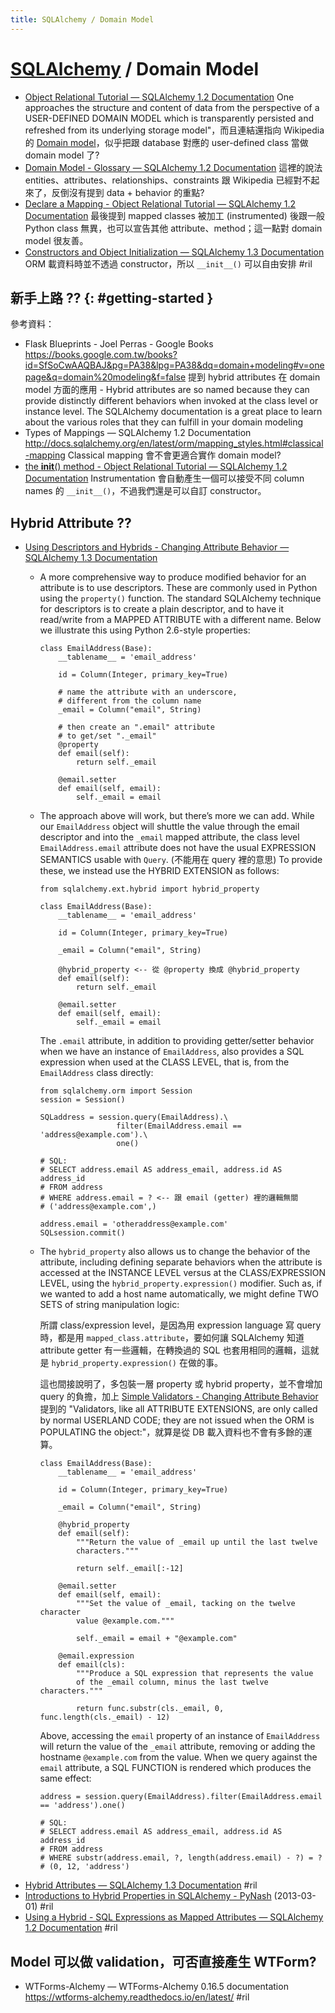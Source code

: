 ```yaml
---
title: SQLAlchemy / Domain Model
---
```

# [SQLAlchemy](sqlalchemy.md) / Domain Model

  - [Object Relational Tutorial — SQLAlchemy 1\.2 Documentation](http://docs.sqlalchemy.org/en/latest/orm/tutorial.html) One approaches the structure and content of data from the perspective of a USER-DEFINED DOMAIN MODEL which is transparently persisted and refreshed from its underlying storage model"，而且連結還指向 Wikipedia 的 [Domain model](https://en.wikipedia.org/wiki/Domain_model)，似乎把跟 database 對應的 user-defined class 當做 domain model 了?
  - [Domain Model - Glossary — SQLAlchemy 1\.2 Documentation](http://docs.sqlalchemy.org/en/latest/glossary.html#term-domain-model) 這裡的說法 entities、attributes、relationships、constraints 跟 Wikipedia 已經對不起來了，反倒沒有提到 data + behavior 的重點?
  - [Declare a Mapping - Object Relational Tutorial — SQLAlchemy 1\.2 Documentation](http://docs.sqlalchemy.org/en/latest/orm/tutorial.html#declare-a-mapping) 最後提到 mapped classes 被加工 (instrumented) 後跟一般 Python class 無異，也可以宣告其他 attribute、method；這一點對 domain model 很友善。
  - [Constructors and Object Initialization — SQLAlchemy 1\.3 Documentation](https://docs.sqlalchemy.org/en/latest/orm/constructors.html) ORM 載資料時並不透過 constructor，所以 `__init__()` 可以自由安排 #ril

## 新手上路 ?? {: #getting-started }

參考資料：

  - Flask Blueprints - Joel Perras - Google Books https://books.google.com.tw/books?id=SfSoCwAAQBAJ&pg=PA38&lpg=PA38&dq=domain+modeling#v=onepage&q=domain%20modeling&f=false 提到 hybrid attributes 在 domain model 方面的應用 - Hybrid attributes are so named because they can provide distinctly different behaviors when invoked at the class level or instance level. The SQLAlchemy documentation is a great place to learn about the various roles that they can fulfill in your domain modeling
  - Types of Mappings — SQLAlchemy 1.2 Documentation http://docs.sqlalchemy.org/en/latest/orm/mapping_styles.html#classical-mapping Classical mapping 會不會更適合實作 domain model?
  - [the __init__() method - Object Relational Tutorial — SQLAlchemy 1\.2 Documentation](http://docs.sqlalchemy.org/en/latest/orm/tutorial.html#create-an-instance-of-the-mapped-class) Instrumentation 會自動產生一個可以接受不同 column names 的 `__init__()`，不過我們還是可以自訂 constructor。

## Hybrid Attribute ??

  - [Using Descriptors and Hybrids - Changing Attribute Behavior — SQLAlchemy 1\.3 Documentation](https://docs.sqlalchemy.org/en/latest/orm/mapped_attributes.html#using-descriptors-and-hybrids)
      - A more comprehensive way to produce modified behavior for an attribute is to use descriptors. These are commonly used in Python using the `property()` function. The standard SQLAlchemy technique for descriptors is to create a plain descriptor, and to have it read/write from a MAPPED ATTRIBUTE with a different name. Below we illustrate this using Python 2.6-style properties:

            class EmailAddress(Base):
                __tablename__ = 'email_address'

                id = Column(Integer, primary_key=True)

                # name the attribute with an underscore,
                # different from the column name
                _email = Column("email", String)

                # then create an ".email" attribute
                # to get/set "._email"
                @property
                def email(self):
                    return self._email

                @email.setter
                def email(self, email):
                    self._email = email

      - The approach above will work, but there’s more we can add. While our `EmailAddress` object will shuttle the value through the email descriptor and into the `_email` mapped attribute, the class level `EmailAddress.email` attribute does not have the usual EXPRESSION SEMANTICS usable with `Query`. (不能用在 query 裡的意思) To provide these, we instead use the HYBRID EXTENSION as follows:

            from sqlalchemy.ext.hybrid import hybrid_property

            class EmailAddress(Base):
                __tablename__ = 'email_address'

                id = Column(Integer, primary_key=True)

                _email = Column("email", String)

                @hybrid_property <-- 從 @property 換成 @hybrid_property
                def email(self):
                    return self._email

                @email.setter
                def email(self, email):
                    self._email = email

        The `.email` attribute, in addition to providing getter/setter behavior when we have an instance of `EmailAddress`, also provides a SQL expression when used at the CLASS LEVEL, that is, from the `EmailAddress` class directly:

            from sqlalchemy.orm import Session
            session = Session()

            SQLaddress = session.query(EmailAddress).\
                             filter(EmailAddress.email == 'address@example.com').\
                             one()

            # SQL:
            # SELECT address.email AS address_email, address.id AS address_id
            # FROM address
            # WHERE address.email = ? <-- 跟 email (getter) 裡的邏輯無關
            # ('address@example.com',)

            address.email = 'otheraddress@example.com'
            SQLsession.commit()

      - The `hybrid_property` also allows us to change the behavior of the attribute, including defining separate behaviors when the attribute is accessed at the INSTANCE LEVEL versus at the CLASS/EXPRESSION LEVEL, using the `hybrid_property.expression()` modifier. Such as, if we wanted to add a host name automatically, we might define TWO SETS of string manipulation logic:

        所謂 class/expression level，是因為用 expression language 寫 query 時，都是用 `mapped_class.attribute`，要如何讓 SQLAlchemy 知道 attribute getter 有一些邏輯，在轉換過的 SQL 也套用相同的邏輯，這就是 `hybrid_property.expression()` 在做的事。

        這也間接說明了，多包裝一層 property 或 hybrid property，並不會增加 query 的負擔，加上 [Simple Validators - Changing Attribute Behavior](https://docs.sqlalchemy.org/en/latest/orm/mapped_attributes.html#simple-validators) 提到的 "Validators, like all ATTRIBUTE EXTENSIONS, are only called by normal USERLAND CODE; they are not issued when the ORM is POPULATING the object:"，就算是從 DB 載入資料也不會有多餘的運算。

            class EmailAddress(Base):
                __tablename__ = 'email_address'

                id = Column(Integer, primary_key=True)

                _email = Column("email", String)

                @hybrid_property
                def email(self):
                    """Return the value of _email up until the last twelve
                    characters."""

                    return self._email[:-12]

                @email.setter
                def email(self, email):
                    """Set the value of _email, tacking on the twelve character
                    value @example.com."""

                    self._email = email + "@example.com"

                @email.expression
                def email(cls):
                    """Produce a SQL expression that represents the value
                    of the _email column, minus the last twelve characters."""

                    return func.substr(cls._email, 0, func.length(cls._email) - 12)

        Above, accessing the `email` property of an instance of `EmailAddress` will return the value of the `_email` attribute, removing or adding the hostname `@example.com` from the value. When we query against the `email` attribute, a SQL FUNCTION is rendered which produces the same effect:

            address = session.query(EmailAddress).filter(EmailAddress.email == 'address').one()

            # SQL:
            # SELECT address.email AS address_email, address.id AS address_id
            # FROM address
            # WHERE substr(address.email, ?, length(address.email) - ?) = ?
            # (0, 12, 'address')

  - [Hybrid Attributes — SQLAlchemy 1\.3 Documentation](https://docs.sqlalchemy.org/en/latest/orm/extensions/hybrid.html) #ril
  - [Introductions to Hybrid Properties in SQLAlchemy \- PyNash](http://pynash.org/2013/03/01/Hybrid-Properties-in-SQLAlchemy/) (2013-03-01) #ril
  - [Using a Hybrid - SQL Expressions as Mapped Attributes — SQLAlchemy 1\.2 Documentation](https://docs.sqlalchemy.org/en/latest/orm/mapped_sql_expr.html#using-a-hybrid) #ril

## Model 可以做 validation，可否直接產生 WTForm?

  - WTForms-Alchemy — WTForms-Alchemy 0.16.5 documentation https://wtforms-alchemy.readthedocs.io/en/latest/ #ril

